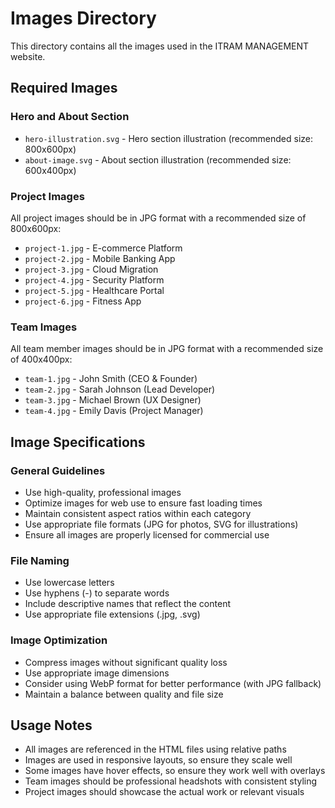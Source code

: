 # Images Directory

This directory contains all the images used in the ITRAM MANAGEMENT website.

## Required Images

### Hero and About Section
- `hero-illustration.svg` - Hero section illustration (recommended size: 800x600px)
- `about-image.svg` - About section illustration (recommended size: 600x400px)

### Project Images
All project images should be in JPG format with a recommended size of 800x600px:
- `project-1.jpg` - E-commerce Platform
- `project-2.jpg` - Mobile Banking App
- `project-3.jpg` - Cloud Migration
- `project-4.jpg` - Security Platform
- `project-5.jpg` - Healthcare Portal
- `project-6.jpg` - Fitness App

### Team Images
All team member images should be in JPG format with a recommended size of 400x400px:
- `team-1.jpg` - John Smith (CEO & Founder)
- `team-2.jpg` - Sarah Johnson (Lead Developer)
- `team-3.jpg` - Michael Brown (UX Designer)
- `team-4.jpg` - Emily Davis (Project Manager)

## Image Specifications

### General Guidelines
- Use high-quality, professional images
- Optimize images for web use to ensure fast loading times
- Maintain consistent aspect ratios within each category
- Use appropriate file formats (JPG for photos, SVG for illustrations)
- Ensure all images are properly licensed for commercial use

### File Naming
- Use lowercase letters
- Use hyphens (-) to separate words
- Include descriptive names that reflect the content
- Use appropriate file extensions (.jpg, .svg)

### Image Optimization
- Compress images without significant quality loss
- Use appropriate image dimensions
- Consider using WebP format for better performance (with JPG fallback)
- Maintain a balance between quality and file size

## Usage Notes
- All images are referenced in the HTML files using relative paths
- Images are used in responsive layouts, so ensure they scale well
- Some images have hover effects, so ensure they work well with overlays
- Team images should be professional headshots with consistent styling
- Project images should showcase the actual work or relevant visuals 